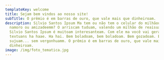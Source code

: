 ```yaml
---
templateKey: welcome
title: Sejam bem vindos ao nosso site!
subTitle: O prêmio é em barras de ouro, que vale mais que dinheiroam.
description: Silvio Santos Ipsum Ma tem ou não tem o celular do milhãouamm? É
  namoro ou amizadeemm? O arriscam tuduam, valendo um milhão de reaisuam. Ma o
  Silvio Santos Ipsum é muitoam interesanteam. Com ele ma você vai gerar
  textuans ha haae. Ha hai. Bem boladoam, bem boladoam. Bem gozadoam. Boca
  sujuam... sem vergonhuamm. O prêmio é em barras de ouro, que vale mais que
  dinheiroam.
image: /img/foto_tematica.jpg
---
```

